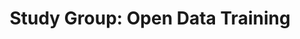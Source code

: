 ---
title: Study Group&#58; Open Data Training
tag: 
- news 
- study group
- library
link: https://github.com/bulib/studyGroup/issues/64
excerpt: Join the <a href="http://study.bu.edu/" title="BU Study Group">BU Study Group</a> for a session on <a href="https://github.com/bulib/studyGroup/issues/64" title="Open Data">Open Data</a>. 
--- 